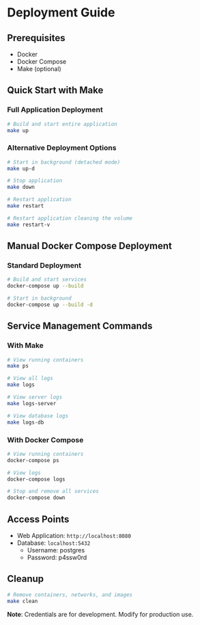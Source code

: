 # Deployment Guide

## Prerequisites
- Docker
- Docker Compose
- Make (optional)

## Quick Start with Make

### Full Application Deployment
```bash
# Build and start entire application
make up
```

### Alternative Deployment Options
```bash
# Start in background (detached mode)
make up-d

# Stop application
make down

# Restart application
make restart

# Restart application cleaning the volume
make restart-v
```

## Manual Docker Compose Deployment

### Standard Deployment
```bash
# Build and start services
docker-compose up --build

# Start in background
docker-compose up --build -d
```

## Service Management Commands

### With Make
```bash
# View running containers
make ps

# View all logs
make logs

# View server logs
make logs-server

# View database logs
make logs-db
```

### With Docker Compose
```bash
# View running containers
docker-compose ps

# View logs
docker-compose logs

# Stop and remove all services
docker-compose down
```

## Access Points
- Web Application: `http://localhost:8080`
- Database: `localhost:5432`
  - Username: postgres
  - Password: p4ssw0rd

## Cleanup
```bash
# Remove containers, networks, and images
make clean
```

**Note**: Credentials are for development. Modify for production use.
